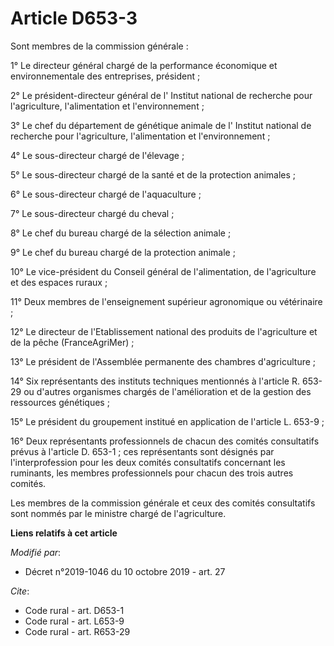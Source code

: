 # Article D653-3

Sont membres de la commission générale : 

1° Le directeur général chargé de la performance économique et environnementale des entreprises, président ; 

2° Le président-directeur général de l'     Institut national de recherche pour l'agriculture, l'alimentation et
l'environnement ; 

3° Le chef du département de génétique animale de l'     Institut national de recherche pour l'agriculture, l'alimentation et
l'environnement ; 

4° Le sous-directeur chargé de l'élevage ; 

5° Le sous-directeur chargé de la santé et de la protection animales ; 

6° Le sous-directeur chargé de l'aquaculture ; 

7° Le sous-directeur chargé du cheval ; 

8° Le chef du bureau chargé de la sélection animale ; 

9° Le chef du bureau chargé de la protection animale ; 

10° Le vice-président du Conseil général de l'alimentation, de l'agriculture et des espaces ruraux ; 

11° Deux membres de l'enseignement supérieur agronomique ou vétérinaire ; 

12° Le directeur de l'Etablissement national des produits de l'agriculture et de la pêche (FranceAgriMer) ; 

13° Le président de l'Assemblée permanente des chambres d'agriculture ; 

14° Six représentants des instituts techniques mentionnés à l'article R. 653-29 ou d'autres organismes chargés de
l'amélioration et de la gestion des ressources génétiques ; 

15° Le président du groupement institué en application de l'article L. 653-9 ; 

16° Deux représentants professionnels de chacun des comités consultatifs prévus à l'article D. 653-1 ; ces représentants sont
désignés par l'interprofession pour les deux comités consultatifs concernant les ruminants, les membres professionnels pour
chacun des trois autres comités. 

Les membres de la commission générale et ceux des comités consultatifs sont nommés par le ministre chargé de l'agriculture.

**Liens relatifs à cet article**

_Modifié par_:

  - Décret n°2019-1046 du 10 octobre 2019 - art. 27

_Cite_:

  - Code rural - art. D653-1
  - Code rural - art. L653-9
  - Code rural - art. R653-29
